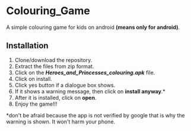 # Colouring_Game
A simple colouring game for kids on android **(means only for android)**.

## Installation
1. Clone/download the repository.
2. Extract the files from zip format.
3. Click on the ___Heroes_and_Princesses_colouring.apk___ file.
4. Click on install.
5. Click yes button if a dialogue box shows.
6. If it shows a warning message, then click on **install anyway**.*
7. After it is installed, click on **open**.
8. Enjoy the game!!!

*don't be afraid because the app is not verified by google that is why the warning is shown. It won't harm your phone.
